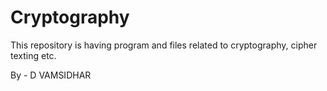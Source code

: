 # Cryptography

This repository is having program and files related to cryptography, cipher texting etc. 

By - D VAMSIDHAR
